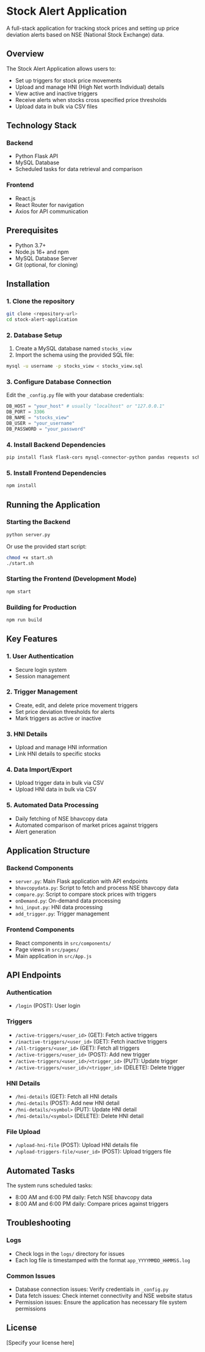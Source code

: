 # Stock Alert Application

A full-stack application for tracking stock prices and setting up price deviation alerts based on NSE (National Stock Exchange) data.

## Overview

The Stock Alert Application allows users to:
- Set up triggers for stock price movements
- Upload and manage HNI (High Net worth Individual) details
- View active and inactive triggers
- Receive alerts when stocks cross specified price thresholds
- Upload data in bulk via CSV files

## Technology Stack

### Backend
- Python Flask API
- MySQL Database
- Scheduled tasks for data retrieval and comparison

### Frontend
- React.js
- React Router for navigation
- Axios for API communication

## Prerequisites

- Python 3.7+
- Node.js 16+ and npm
- MySQL Database Server
- Git (optional, for cloning)

## Installation

### 1. Clone the repository
```bash
git clone <repository-url>
cd stock-alert-application
```

### 2. Database Setup
1. Create a MySQL database named `stocks_view`
2. Import the schema using the provided SQL file:
```bash
mysql -u username -p stocks_view < stocks_view.sql
```

### 3. Configure Database Connection
Edit the `_config.py` file with your database credentials:
```python
DB_HOST = "your_host" # usually "localhost" or "127.0.0.1"
DB_PORT = 3306
DB_NAME = "stocks_view"
DB_USER = "your_username"
DB_PASSWORD = "your_password"
```

### 4. Install Backend Dependencies
```bash
pip install flask flask-cors mysql-connector-python pandas requests schedule
```

### 5. Install Frontend Dependencies
```bash
npm install
```

## Running the Application

### Starting the Backend
```bash
python server.py
```
Or use the provided start script:
```bash
chmod +x start.sh
./start.sh
```

### Starting the Frontend (Development Mode)
```bash
npm start
```

### Building for Production
```bash
npm run build
```

## Key Features

### 1. User Authentication
- Secure login system
- Session management

### 2. Trigger Management
- Create, edit, and delete price movement triggers
- Set price deviation thresholds for alerts
- Mark triggers as active or inactive

### 3. HNI Details
- Upload and manage HNI information
- Link HNI details to specific stocks

### 4. Data Import/Export
- Upload trigger data in bulk via CSV
- Upload HNI data in bulk via CSV

### 5. Automated Data Processing
- Daily fetching of NSE bhavcopy data
- Automated comparison of market prices against triggers
- Alert generation

## Application Structure

### Backend Components
- `server.py`: Main Flask application with API endpoints
- `bhavcopydata.py`: Script to fetch and process NSE bhavcopy data
- `compare.py`: Script to compare stock prices with triggers
- `onDemand.py`: On-demand data processing
- `hni_input.py`: HNI data processing
- `add_trigger.py`: Trigger management

### Frontend Components
- React components in `src/components/`
- Page views in `src/pages/`
- Main application in `src/App.js`

## API Endpoints

### Authentication
- `/login` (POST): User login

### Triggers
- `/active-triggers/<user_id>` (GET): Fetch active triggers
- `/inactive-triggers/<user_id>` (GET): Fetch inactive triggers
- `/all-triggers/<user_id>` (GET): Fetch all triggers
- `/active-triggers/<user_id>` (POST): Add new trigger
- `/active-triggers/<user_id>/<trigger_id>` (PUT): Update trigger
- `/active-triggers/<user_id>/<trigger_id>` (DELETE): Delete trigger

### HNI Details
- `/hni-details` (GET): Fetch all HNI details
- `/hni-details` (POST): Add new HNI detail
- `/hni-details/<symbol>` (PUT): Update HNI detail
- `/hni-details/<symbol>` (DELETE): Delete HNI detail

### File Upload
- `/upload-hni-file` (POST): Upload HNI details file
- `/upload-triggers-file/<user_id>` (POST): Upload triggers file

## Automated Tasks
The system runs scheduled tasks:
- 8:00 AM and 6:00 PM daily: Fetch NSE bhavcopy data
- 8:00 AM and 6:00 PM daily: Compare prices against triggers

## Troubleshooting

### Logs
- Check logs in the `logs/` directory for issues
- Each log file is timestamped with the format `app_YYYYMMDD_HHMMSS.log`

### Common Issues
- Database connection issues: Verify credentials in `_config.py`
- Data fetch issues: Check internet connectivity and NSE website status
- Permission issues: Ensure the application has necessary file system permissions

## License

[Specify your license here]
